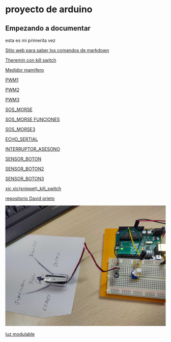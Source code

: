 # proyecto de arduino
## Empezando a documentar
esta es mi primerita vez

[Sitio web para saber los comandos de markdown](https://guides.github.com/pdfs/markdown-cheatsheet-online.pdf)



[Theremin con kill switch](https://github.com/Albitah24/arduino/blob/main/interruptor_asesono.ino)


[Medidor mamifero](https://github.com/Albitah24/arduino/blob/main/medidor_mamifero.ino)


[PWM1](https://github.com/Albitah24/arduino/blob/main/PWM1.ino)


[PWM2](https://github.com/Albitah24/arduino/blob/main/PWM2.ino)


[PWM3](https://github.com/Albitah24/arduino/blob/main/PWM3.ino)


[SOS_MORSE](https://github.com/Albitah24/arduino/blob/main/SOS_MORSE.ino)


[SOS_MORSE FUNCIONES](https://github.com/Albitah24/arduino/blob/main/SOS_MORSE_funciones.ino)


[SOS_MORSE3](https://github.com/Albitah24/arduino/blob/main/SOS_PARPADEO_3.ino)


[ECHO_SERTIAL](https://github.com/Albitah24/arduino/blob/main/echo_serial_.ino)


[INTERRUPTOR_ASESONO](https://github.com/Albitah24/arduino/blob/main/interruptor_asesono.ino)


[SENSOR_BOTON](https://github.com/Albitah24/arduino/blob/main/sensor_botones.ino)


[SENSOR_BOTON2](https://github.com/Albitah24/arduino/blob/main/sensor_botones2.ino)

[SENSOR_BOTON3](https://github.com/Albitah24/arduino/blob/main/sensor_botones3.ino)

[xic xic(snippet)_kill_switch](https://github.com/Albitah24/arduino/blob/main/snipper_kill_switch.cpp)

[repositorio David prieto](https://github.com/d-prieto/arduinoCourse#repositorios-de-alumnos)

![](https://github.com/Albitah24/arduino/blob/main/IMG20210208121952.jpg)

[luz modulable](https://github.com/Albitah24/arduino/blob/main/luz_modulable.ino)
